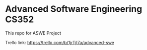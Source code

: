 # Advanced Software Engineering CS352
This repo for ASWE Project


Trello link: https://trello.com/b/1jrTjl7a/advanced-swe
